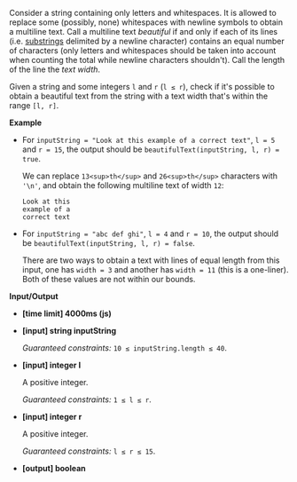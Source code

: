 ﻿Consider a string containing only letters and whitespaces. It is allowed to replace some (possibly, none) whitespaces with newline symbols to obtain a multiline text. Call a multiline text _beautiful_ if and only if each of its lines (i.e. [substrings](keyword://substring) delimited by a newline character) contains an equal number of characters (only letters and whitespaces should be taken into account when counting the total while newline characters shouldn't). Call the length of the line the _text width_.

Given a string and some integers `l` and `r` (`l ≤ r`), check if it's possible to obtain a beautiful text from the string with a text width that's within the range `[l, r]`.

**Example**

*   For `inputString = "Look at this example of a correct text"`, `l = 5` and `r = 15`, the output should be
    `beautifulText(inputString, l, r) = true`.

    We can replace `13<sup>th</sup>` and `26<sup>th</sup>` characters with `'\n'`, and obtain the following multiline text of width `12`:

    ```
    Look at this
    example of a
    correct text

    ```

*   For `inputString = "abc def ghi"`, `l = 4` and `r = 10`, the output should be
    `beautifulText(inputString, l, r) = false`.

    There are two ways to obtain a text with lines of equal length from this input, one has `width = 3` and another has `width = 11` (this is a one-liner). Both of these values are not within our bounds.

**Input/Output**

*   **[time limit] 4000ms (js)**

*   **[input] string inputString**

    _Guaranteed constraints:_
    `10 ≤ inputString.length ≤ 40`.

*   **[input] integer l**

    A positive integer.

    _Guaranteed constraints:_
    `1 ≤ l ≤ r`.

*   **[input] integer r**

    A positive integer.

    _Guaranteed constraints:_
    `l ≤ r ≤ 15`.

*   **[output] boolean**